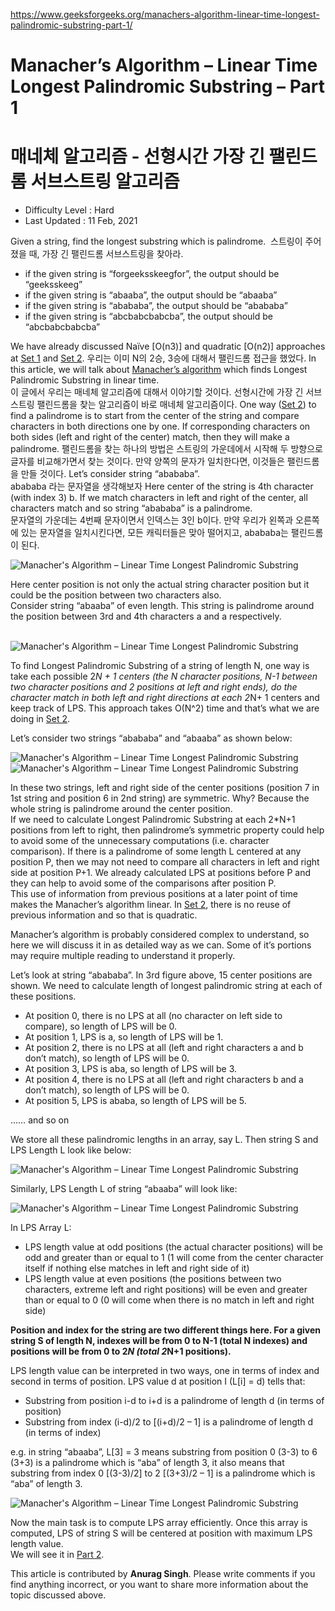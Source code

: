 https://www.geeksforgeeks.org/manachers-algorithm-linear-time-longest-palindromic-substring-part-1/

# Manacher’s Algorithm – Linear Time Longest Palindromic Substring – Part 1
# 매네체 알고리즘  - 선형시간 가장 긴 팰린드롬 서브스트링 알고리즘
-   Difficulty Level : Hard
-   Last Updated : 11 Feb, 2021


Given a string, find the longest substring which is palindrome. 
스트링이 주어졌을 때, 가장 긴 팰린드롬 서브스트링을 찾아라.
-   if the given string is “forgeeksskeegfor”, the output should be “geeksskeeg”
-   if the given string is “abaaba”, the output should be “abaaba”
-   if the given string is “abababa”, the output should be “abababa”
-   if the given string is “abcbabcbabcba”, the output should be “abcbabcbabcba”

We have already discussed Naïve [O(n3)] and quadratic [O(n2)] approaches at [Set 1](https://www.geeksforgeeks.org/longest-palindrome-substring-set-1/) and [Set 2](https://www.geeksforgeeks.org/longest-palindromic-substring-set-2/).
우리는 이미 N의 2승, 3승에 대해서 팰린드롬 접근을 했었다. 
In this article, we will talk about [Manacher’s algorithm](https://en.wikipedia.org/wiki/Longest_palindromic_substring#Manacher.27s_algorithm) which finds Longest Palindromic Substring in linear time.   
이 글에서 우리는 매네체 알고리즘에 대해서 이야기할 것이다. 선형시간에 가장 긴 서브 스트링 팰린드롬을 찾는 알고리즘이 바로 매네체 알고리즘이다. 
One way ([Set 2](https://www.geeksforgeeks.org/longest-palindromic-substring-set-2/)) to find a palindrome is to start from the center of the string and compare characters in both directions one by one. If corresponding characters on both sides (left and right of the center) match, then they will make a palindrome.
팰린드롬을 찾는 하나의 방법은 스트링의 가운데에서 시작해 두 방향으로 글자를 비교해가면서 찾는 것이다. 만약 양쪽의 문자가 일치한다면, 이것들은 팰린드롬을 만들 것이다.
Let’s consider string “abababa”.   
abababa 라는 문자열을 생각해보자
Here center of the string is 4th character (with index 3) b. If we match characters in left and right of the center, all characters match and so string “abababa” is a palindrome.   
문자열의 가운데는 4번째 문자이면서 인덱스는 3인 b이다. 만약 우리가 왼쪽과 오른쪽에 있는 문자열을 일치시킨다면, 모든 캐릭터들은 맞아 떨어지고, abababa는 팰린드롬이 된다. 

![Manacher's Algorithm – Linear Time Longest Palindromic Substring](https://media.geeksforgeeks.org/wp-content/uploads/ltp1.jpg)

Here center position is not only the actual string character position but it could be the position between two characters also.   
Consider string “abaaba” of even length. This string is palindrome around the position between 3rd and 4th characters a and a respectively.   
 

![Manacher's Algorithm – Linear Time Longest Palindromic Substring](https://media.geeksforgeeks.org/wp-content/uploads/ltp2.jpg)

To find Longest Palindromic Substring of a string of length N, one way is take each possible 2*N + 1 centers (the N character positions, N-1 between two character positions and 2 positions at left and right ends), do the character match in both left and right directions at each 2*N+ 1 centers and keep track of LPS. This approach takes O(N^2) time and that’s what we are doing in [Set 2](https://www.geeksforgeeks.org/longest-palindromic-substring-set-2/). 

Let’s consider two strings “abababa” and “abaaba” as shown below:  

![Manacher's Algorithm – Linear Time Longest Palindromic Substring](https://media.geeksforgeeks.org/wp-content/uploads/ltp3.jpg)  
![Manacher's Algorithm – Linear Time Longest Palindromic Substring](https://media.geeksforgeeks.org/wp-content/uploads/ltp4.jpg)

In these two strings, left and right side of the center positions (position 7 in 1st string and position 6 in 2nd string) are symmetric. Why? Because the whole string is palindrome around the center position.   
If we need to calculate Longest Palindromic Substring at each 2*N+1 positions from left to right, then palindrome’s symmetric property could help to avoid some of the unnecessary computations (i.e. character comparison). If there is a palindrome of some length L centered at any position P, then we may not need to compare all characters in left and right side at position P+1. We already calculated LPS at positions before P and they can help to avoid some of the comparisons after position P.   
This use of information from previous positions at a later point of time makes the Manacher’s algorithm linear. In [Set 2](https://www.geeksforgeeks.org/longest-palindromic-substring-set-2/), there is no reuse of previous information and so that is quadratic. 

Manacher’s algorithm is probably considered complex to understand, so here we will discuss it in as detailed way as we can. Some of it’s portions may require multiple reading to understand it properly. 

Let’s look at string “abababa”. In 3rd figure above, 15 center positions are shown. We need to calculate length of longest palindromic string at each of these positions. 

-   At position 0, there is no LPS at all (no character on left side to compare), so length of LPS will be 0.
-   At position 1, LPS is a, so length of LPS will be 1.
-   At position 2, there is no LPS at all (left and right characters a and b don’t match), so length of LPS will be 0.
-   At position 3, LPS is aba, so length of LPS will be 3.
-   At position 4, there is no LPS at all (left and right characters b and a don’t match), so length of LPS will be 0.
-   At position 5, LPS is ababa, so length of LPS will be 5.

…… and so on 

We store all these palindromic lengths in an array, say L. Then string S and LPS Length L look like below:  

![Manacher's Algorithm – Linear Time Longest Palindromic Substring](https://media.geeksforgeeks.org/wp-content/uploads/ltp5.jpg)

Similarly, LPS Length L of string “abaaba” will look like: 

![Manacher's Algorithm – Linear Time Longest Palindromic Substring](https://media.geeksforgeeks.org/wp-content/uploads/ltp6.jpg)

In LPS Array L: 

-   LPS length value at odd positions (the actual character positions) will be odd and greater than or equal to 1 (1 will come from the center character itself if nothing else matches in left and right side of it)
-   LPS length value at even positions (the positions between two characters, extreme left and right positions) will be even and greater than or equal to 0 (0 will come when there is no match in left and right side)

**Position and index for the string are two different things here. For a given string S of length N, indexes will be from 0 to N-1 (total N indexes) and positions will be from 0 to 2*N (total 2*N+1 positions).** 

LPS length value can be interpreted in two ways, one in terms of index and second in terms of position. LPS value d at position I (L[i] = d) tells that: 

-   Substring from position i-d to i+d is a palindrome of length d (in terms of position)
-   Substring from index (i-d)/2 to [(i+d)/2 – 1] is a palindrome of length d (in terms of index)

e.g. in string “abaaba”, L[3] = 3 means substring from position 0 (3-3) to 6 (3+3) is a palindrome which is “aba” of length 3, it also means that substring from index 0 [(3-3)/2] to 2 [(3+3)/2 – 1] is a palindrome which is “aba” of length 3.  

![Manacher's Algorithm – Linear Time Longest Palindromic Substring](https://media.geeksforgeeks.org/wp-content/uploads/ltp7.jpg)

Now the main task is to compute LPS array efficiently. Once this array is computed, LPS of string S will be centered at position with maximum LPS length value.   
We will see it in [Part 2](https://www.geeksforgeeks.org/manachers-algorithm-linear-time-longest-palindromic-substring-part-2/). 

This article is contributed by **Anurag Singh**. Please write comments if you find anything incorrect, or you want to share more information about the topic discussed above.